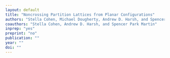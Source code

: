 ```yaml
---
layout: default
title: "Noncrossing Partition Lattices from Planar Configurations"
authors: "Stella Cohen, Michael Dougherty, Andrew D. Harsh, and Spencer Park Martin"
coauthors: "Stella Cohen, Andrew D. Harsh, and Spencer Park Martin"
inprep: "yes"
preprint: "no"
publication: ""
year: ""
doi: ""
---
```

